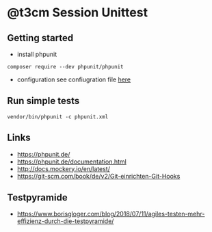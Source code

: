 # @t3cm Session Unittest

## Getting started

* install phpunit
```
composer require --dev phpunit/phpunit
```

* configuration
see confiugration file [here](phpunit.xml)

## Run simple tests
```
vendor/bin/phpunit -c phpunit.xml
```

## Links

* https://phpunit.de/
* https://phpunit.de/documentation.html
* http://docs.mockery.io/en/latest/
* https://git-scm.com/book/de/v2/Git-einrichten-Git-Hooks

## Testpyramide

* https://www.borisgloger.com/blog/2018/07/11/agiles-testen-mehr-effizienz-durch-die-testpyramide/
